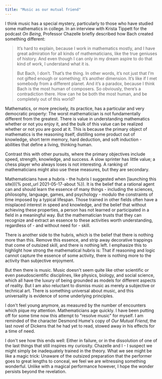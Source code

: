 ```yaml
---
title: "Music as our mutual friend"
---
```


I think music has a special mystery, particularly to those who have studied some mathematics in college. In an interview with Krista Tippett for the podcast _On Being_, Professor Chazelle briefly described how Bach created something different:

> It’s hard to explain, because I work in mathematics mostly, and I have great admiration for all kinds of mathematicians, like the true geniuses of history. And even though I can only in my dream aspire to do that kind of work, I understand what it is.
>
> But Bach, I don’t. That’s the thing. In other words, it’s not just that I’m not gifted enough or something; it’s another dimension. It’s like if I met somebody from a different planet. And it’s a paradox, because I think Bach is the most human of composers. So obviously, there’s a contradiction there. How can he be both the most human, and be completely out of this world?


Mathematics, or more precisely, its practice, has a particular and very democratic property: The worst mathematician is not fundamentally different from the greatest. There is value in understanding mathematics whether or not you enjoy it, and the bulk of this value can be realized whether or not you are good at it. This is because the primary object of mathematics is the reasoning itself, distilling some product out of knowledge, short term memory, hard deduction, and soft induction - abilities that define a living, thinking human.

Contrast this with other pursuits, where the primary objectives include speed, strength, knowledge, and success. A slow sprinter has little value; a chess player who always loses is not interesting. A ranking of mathematicians might also use these measures, but they are secondary.

Mathematicians have a hubris - the hubris I suggested when [launching this site]({% post_url 2021-05-17-about %}). It is the belief that a rational agent can and should learn the essence of many things - including the sciences, philosophy, language, games, and psychology - modulo the constraints of time imposed by a typical lifespan. Those trained in other fields often have a misplaced interest in speed and knowledge, and the belief that without achieving these properties, a person has not learned or participated in a field in a meaningful way. But the mathematician trusts that they can recognize and extract an essence to these activities worth understanding, regardless of - and without need for - skill.

There is another side to the hubris, which is the belief that there is nothing more than this. Remove this essence, and strip away decorative trappings that come of outsized skill, and there is nothing left. I emphasize this to highlight how strong the mathematical hubris is: That if reasoning and logic cannot capture the essence of some activity, there is nothing more to the activity than subjective enjoyment.

But then there is music. Music doesn't seem quite like other scientific or even pseudoscientific disciplines, like physics, biology, and social science, which all have the luxury of being grounded as models for different aspects of reality. But I am also reluctant to dismiss music as merely a subjective or technical art. There is something universal about music, and this universality is evidence of some underlying principles.

I don't feel young anymore, as measured by the number of encounters which pique my attention. Mathematicians age quickly. I have been putting off for some time now this attempt to "resolve music" for myself. I am reminded of the character Desmond Hume's copy of _Our Mutual Friend_, the last novel of Dickens that he had yet to read, stowed away in his effects for a time of need. 

I don't see how this ends well: Either in failure, or in the dissolution of one of the last things that still inspires my curiosity. Chazelle and I - I suspect we might simply be inadequately trained in the theory. What we see might be like a magic trick: Unaware of the outsized preparation that the performer goes to great lengths to conceal, we feel we are witnessing something wonderful. Unlike with a magical performance however, I hope the wonder persists beyond the revelation.
